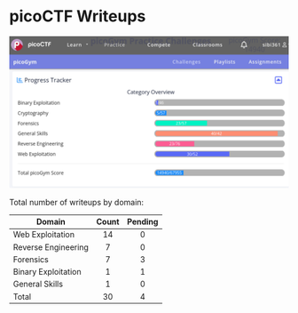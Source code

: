 # picoCTF Writeups

![picoCTF Progress Tracker](images/progress.png)

Total number of writeups by domain:

| Domain              | Count | Pending |
| ------------------- | :---: |  :---:  |
| Web Exploitation    |  14   |    0    |
| Reverse Engineering |   7   |    0    |
| Forensics           |   7   |    3    |
| Binary Exploitation |   1   |    1    |
| General Skills      |   1   |    0    |
| Total               |  30   |    4    |
